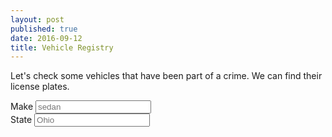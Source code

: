 ```yaml
---
layout: post
published: true
date: 2016-09-12
title: Vehicle Registry
---
```

Let's check some vehicles that have been part of a crime. We can find their license plates.
<form id="carForm">
    <div class="form-group">
        <label for="inputMake">Make</label>
        <input type="email" class="form-control" id="inputMake" placeholder="sedan">
    </div>
    <div class="form-group">
        <label for="inputState">State</label>
        <input type="password" class="form-control" id="inputState" placeholder="Ohio">
    </div>
</form>
<div id="results">
	<p id="resultLog"></p>
	<ul id="resultList">
	</ul>
</div>
<script type="text/javascript">
	$("#carForm").submit(function(evt) {
		evt.preventDefault();

		var make = $("#inputMake").val(),
			state = $("#inputState").val();

		$.ajax({
			url: "url",
			data: {
				make: make,
				state: state,
			},
			success: function(data) {
				// assuming list data
				$("#resultLog").text("Found " + data.length + "results matching your query.");
				$.each(data, function(i, value) {
					$("#resultList").append("<li>" + value + "</li>");
				});
			},
			error: function() {
				$("#resultLog").text("There was an error requesting data.");
			}
		});
	});
</script>